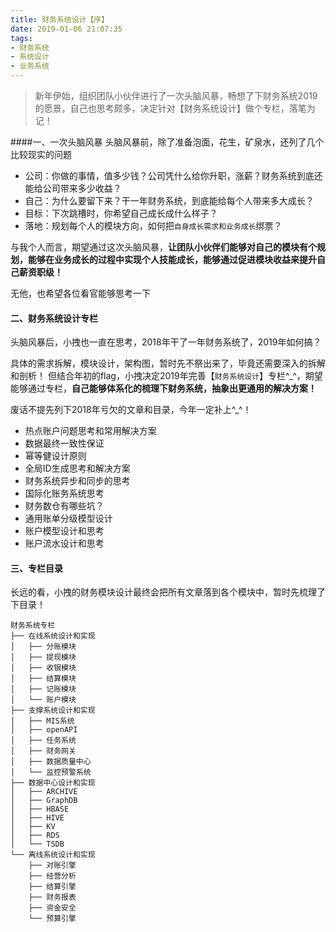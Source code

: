 ```yaml
---
title: 财务系统设计【序】
date: 2019-01-06 21:07:35
tags: 
- 财务系统
- 系统设计
- 业务系统
---
```

> 新年伊始，组织团队小伙伴进行了一次头脑风暴，畅想了下财务系统2019的愿景，自己也思考颇多，决定针对【财务系统设计】做个专栏，落笔为记！

####一、一次头脑风暴
头脑风暴前，除了准备泡面，花生，矿泉水，还列了几个比较现实的问题

* 公司：你做的事情，值多少钱？公司凭什么给你升职，涨薪？财务系统到底还能给公司带来多少收益？
* 自己：为什么要留下来？干一年财务系统，到底能给每个人带来多大成长？
* 目标：下次跳槽时，你希望自己成长成什么样子？
* 落地：规划每个人的模块方向，如何把`自身成长需求和业务成长`绑票？

与我个人而言，期望通过这次头脑风暴，**让团队小伙伴们能够对自己的模块有个规划，能够在业务成长的过程中实现个人技能成长，能够通过促进模块收益来提升自己薪资职级！**

无他，也希望各位看官能够思考一下


#### 二、财务系统设计专栏

头脑风暴后，小拽也一直在思考，2018年干了一年财务系统了，2019年如何搞？

具体的需求拆解，模块设计，架构图，暂时先不祭出来了，毕竟还需要深入的拆解和剖析！
但结合年初的flag，小拽决定2019年完善【`财务系统设计`】专栏^_^，期望能够通过专栏，**自己能够体系化的梳理下财务系统，抽象出更通用的解决方案！**

废话不提先列下2018年亏欠的文章和目录，今年一定补上^_^！
* 热点账户问题思考和常用解决方案
* 数据最终一致性保证
* 幂等健设计原则
* 全局ID生成思考和解决方案
* 财务系统异步和同步的思考
* 国际化账务系统思考
* 财务数仓有哪些坑？
* 通用账单分级模型设计
* 账户模型设计和思考
* 账户流水设计和思考

#### 三、专栏目录
长远的看，小拽的财务模块设计最终会把所有文章落到各个模块中，暂时先梳理了下目录！

```
财务系统专栏
├── 在线系统设计和实现
│   ├── 分账模块
│   ├── 提现模块
│   ├── 收银模块
│   ├── 结算模块
│   ├── 记账模块
│   └── 账户模块
├── 支撑系统设计和实现
│   ├── MIS系统
│   ├── openAPI
│   ├── 任务系统
│   ├── 财务网关
│   ├── 数据质量中心
│   └── 监控预警系统
├── 数据中心设计和实现
│   ├── ARCHIVE
│   ├── GraphDB
│   ├── HBASE
│   ├── HIVE
│   ├── KV
│   ├── RDS
│   └── TSDB
└── 离线系统设计和实现
    ├── 对账引擎
    ├── 经营分析
    ├── 结算引擎
    ├── 财务报表
    ├── 资金安全
    └── 预算引擎
```